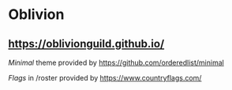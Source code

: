 # Oblivion
## https://oblivionguild.github.io/


*Minimal* theme provided by https://github.com/orderedlist/minimal

*Flags* in /roster provided by https://www.countryflags.com/
